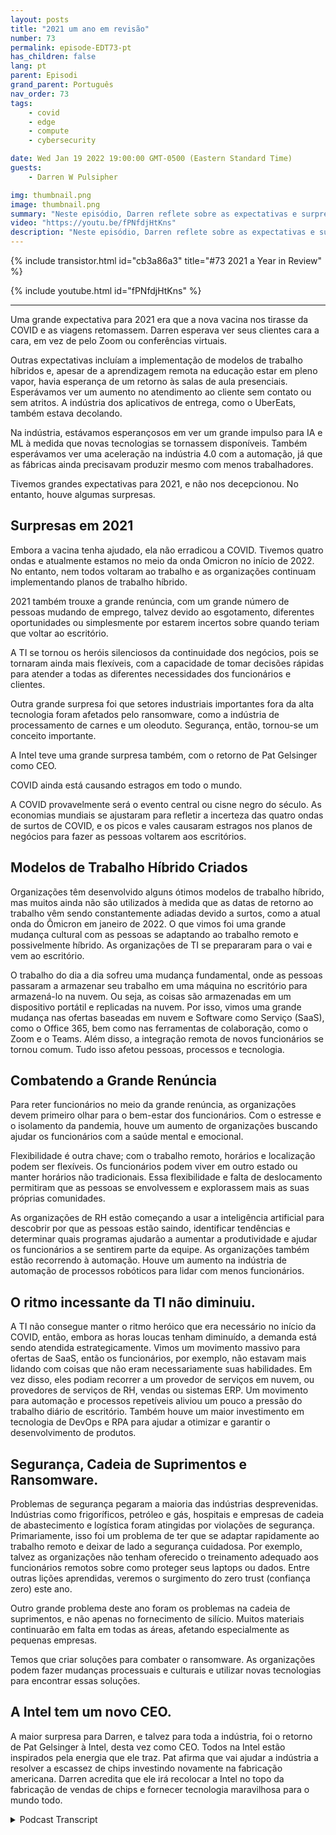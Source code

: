 ```yaml
---
layout: posts
title: "2021 um ano em revisão"
number: 73
permalink: episode-EDT73-pt
has_children: false
lang: pt
parent: Episodi
grand_parent: Português
nav_order: 73
tags:
    - covid
    - edge
    - compute
    - cybersecurity

date: Wed Jan 19 2022 19:00:00 GMT-0500 (Eastern Standard Time)
guests:
    - Darren W Pulsipher

img: thumbnail.png
image: thumbnail.png
summary: "Neste episódio, Darren reflete sobre as expectativas e surpresas de 2021."
video: "https://youtu.be/fPNfdjHtKns"
description: "Neste episódio, Darren reflete sobre as expectativas e surpresas de 2021."
---
```


<div>
{% include transistor.html id="cb3a86a3" title="#73 2021 a Year in Review" %}

{% include youtube.html id="fPNfdjHtKns" %}
</div>

---

Uma grande expectativa para 2021 era que a nova vacina nos tirasse da COVID e as viagens retomassem. Darren esperava ver seus clientes cara a cara, em vez de pelo Zoom ou conferências virtuais.

Outras expectativas incluíam a implementação de modelos de trabalho híbridos e, apesar de a aprendizagem remota na educação estar em pleno vapor, havia esperança de um retorno às salas de aula presenciais. Esperávamos ver um aumento no atendimento ao cliente sem contato ou sem atritos. A indústria dos aplicativos de entrega, como o UberEats, também estava decolando.

Na indústria, estávamos esperançosos em ver um grande impulso para IA e ML à medida que novas tecnologias se tornassem disponíveis. Também esperávamos ver uma aceleração na indústria 4.0 com a automação, já que as fábricas ainda precisavam produzir mesmo com menos trabalhadores.

Tivemos grandes expectativas para 2021, e não nos decepcionou. No entanto, houve algumas surpresas.

## Surpresas em 2021

Embora a vacina tenha ajudado, ela não erradicou a COVID. Tivemos quatro ondas e atualmente estamos no meio da onda Omicron no início de 2022. No entanto, nem todos voltaram ao trabalho e as organizações continuam implementando planos de trabalho híbrido.

2021 também trouxe a grande renúncia, com um grande número de pessoas mudando de emprego, talvez devido ao esgotamento, diferentes oportunidades ou simplesmente por estarem incertos sobre quando teriam que voltar ao escritório.

A TI se tornou os heróis silenciosos da continuidade dos negócios, pois se tornaram ainda mais flexíveis, com a capacidade de tomar decisões rápidas para atender a todas as diferentes necessidades dos funcionários e clientes.

Outra grande surpresa foi que setores industriais importantes fora da alta tecnologia foram afetados pelo ransomware, como a indústria de processamento de carnes e um oleoduto. Segurança, então, tornou-se um conceito importante.

A Intel teve uma grande surpresa também, com o retorno de Pat Gelsinger como CEO.

COVID ainda está causando estragos em todo o mundo.

A COVID provavelmente será o evento central ou cisne negro do século. As economias mundiais se ajustaram para refletir a incerteza das quatro ondas de surtos de COVID, e os picos e vales causaram estragos nos planos de negócios para fazer as pessoas voltarem aos escritórios.

## Modelos de Trabalho Híbrido Criados

Organizações têm desenvolvido alguns ótimos modelos de trabalho híbrido, mas muitos ainda não são utilizados à medida que as datas de retorno ao trabalho vêm sendo constantemente adiadas devido a surtos, como a atual onda do Ômicron em janeiro de 2022. O que vimos foi uma grande mudança cultural com as pessoas se adaptando ao trabalho remoto e possivelmente híbrido. As organizações de TI se prepararam para o vai e vem ao escritório.

O trabalho do dia a dia sofreu uma mudança fundamental, onde as pessoas passaram a armazenar seu trabalho em uma máquina no escritório para armazená-lo na nuvem. Ou seja, as coisas são armazenadas em um dispositivo portátil e replicadas na nuvem. Por isso, vimos uma grande mudança nas ofertas baseadas em nuvem e Software como Serviço (SaaS), como o Office 365, bem como nas ferramentas de colaboração, como o Zoom e o Teams. Além disso, a integração remota de novos funcionários se tornou comum. Tudo isso afetou pessoas, processos e tecnologia.

## Combatendo a Grande Renúncia

Para reter funcionários no meio da grande renúncia, as organizações devem primeiro olhar para o bem-estar dos funcionários. Com o estresse e o isolamento da pandemia, houve um aumento de organizações buscando ajudar os funcionários com a saúde mental e emocional.

Flexibilidade é outra chave; com o trabalho remoto, horários e localização podem ser flexíveis. Os funcionários podem viver em outro estado ou manter horários não tradicionais. Essa flexibilidade e falta de deslocamento permitiram que as pessoas se envolvessem e explorassem mais as suas próprias comunidades.

As organizações de RH estão começando a usar a inteligência artificial para descobrir por que as pessoas estão saindo, identificar tendências e determinar quais programas ajudarão a aumentar a produtividade e ajudar os funcionários a se sentirem parte da equipe. As organizações também estão recorrendo à automação. Houve um aumento na indústria de automação de processos robóticos para lidar com menos funcionários.

## O ritmo incessante da TI não diminuiu.

A TI não consegue manter o ritmo heróico que era necessário no início da COVID, então, embora as horas loucas tenham diminuído, a demanda está sendo atendida estrategicamente. Vimos um movimento massivo para ofertas de SaaS, então os funcionários, por exemplo, não estavam mais lidando com coisas que não eram necessariamente suas habilidades. Em vez disso, eles podiam recorrer a um provedor de serviços em nuvem, ou provedores de serviços de RH, vendas ou sistemas ERP. Um movimento para automação e processos repetíveis aliviou um pouco a pressão do trabalho diário de escritório. Também houve um maior investimento em tecnologia de DevOps e RPA para ajudar a otimizar e garantir o desenvolvimento de produtos.

## Segurança, Cadeia de Suprimentos e Ransomware.

Problemas de segurança pegaram a maioria das indústrias desprevenidas. Indústrias como frigoríficos, petróleo e gás, hospitais e empresas de cadeia de abastecimento e logística foram atingidas por violações de segurança. Primariamente, isso foi um problema de ter que se adaptar rapidamente ao trabalho remoto e deixar de lado a segurança cuidadosa. Por exemplo, talvez as organizações não tenham oferecido o treinamento adequado aos funcionários remotos sobre como proteger seus laptops ou dados. Entre outras lições aprendidas, veremos o surgimento do zero trust (confiança zero) este ano.

Outro grande problema deste ano foram os problemas na cadeia de suprimentos, e não apenas no fornecimento de silício. Muitos materiais continuarão em falta em todas as áreas, afetando especialmente as pequenas empresas.

Temos que criar soluções para combater o ransomware. As organizações podem fazer mudanças processuais e culturais e utilizar novas tecnologias para encontrar essas soluções.

## A Intel tem um novo CEO.

A maior surpresa para Darren, e talvez para toda a indústria, foi o retorno de Pat Gelsinger à Intel, desta vez como CEO. Todos na Intel estão inspirados pela energia que ele traz. Pat afirma que vai ajudar a indústria a resolver a escassez de chips investindo novamente na fabricação americana. Darren acredita que ele irá recolocar a Intel no topo da fabricação de vendas de chips e fornecer tecnologia maravilhosa para o mundo todo.



<details>
<summary> Podcast Transcript </summary>

<p></p>

</details>

